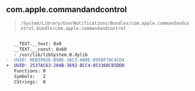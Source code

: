 ## com.apple.commandandcontrol

> `/System/Library/UserNotifications/Bundles/com.apple.commandandcontrol.bundle/com.apple.commandandcontrol`

```diff

   __TEXT.__text: 0x0
   __TEXT.__const: 0x60
   - /usr/lib/libSystem.B.dylib
-  UUID: 0EB3992E-B5BE-3AC3-A08E-8950F7AC4CD4
+  UUID: 2537AC63-204B-3692-BCC4-053360C85DDD
   Functions: 0
   Symbols:   2
   CStrings:  0

```
